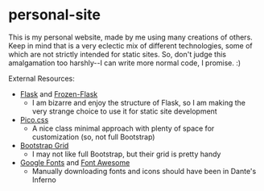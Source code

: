 # personal-site

This is my personal website, made by me using many creations of others. Keep in mind that is a very eclectic mix of different technologies, some of which are not strictly intended for static sites. So, don't judge this amalgamation too harshly--I can write more normal code, I promise. :)

External Resources:

- [Flask](https://flask.palletsprojects.com/en/2.3.x/) and [Frozen-Flask](https://pythonhosted.org/Frozen-Flask/)
  - I am bizarre and enjoy the structure of Flask, so I am making the very strange choice to use it for static site development
- [Pico.css](https://picocss.com/)
  - A nice class minimal approach with plenty of space for customization (so, not full Bootstrap)
- [Bootstrap Grid](https://getbootstrap.com/)
  - I may not like full Bootstrap, but their grid is pretty handy
- [Google Fonts](https://fonts.google.com/) and [Font Awesome](https://fontawesome.com/)
  - Manually downloading fonts and icons should have been in Dante's Inferno
